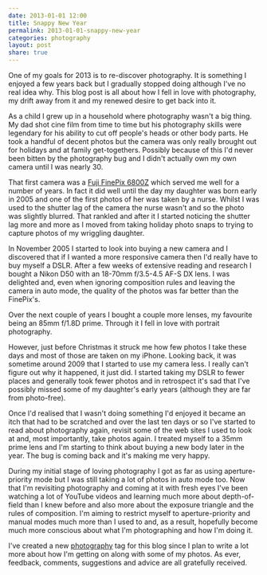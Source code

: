 ```yaml
---
date: 2013-01-01 12:00
title: Snappy New Year
permalink: 2013-01-01-snappy-new-year
categories: photography
layout: post
share: true
---
```


One of my goals for 2013 is to re-discover photography. It is something I enjoyed a few years back but I gradually stopped doing although I've no real idea why. This blog post is all about how I fell in love with photography, my drift away from it and my renewed desire to get back into it.

As a child I grew up in a household where photography wasn't a big thing. My dad shot cine film from time to time but his photography skills were legendary for his ability to cut off people's heads or other body parts. He took a handful of decent photos but the camera was only really brought out for holidays and at family get-togethers. Possibly because of this I'd never been bitten by the photography bug and I didn't actually own my own camera until I was nearly 30.

That first camera was a [Fuji FinePix 6800Z](http://www.dpreview.com/reviews/fuji6800z) which served me well for a number of years. In fact it did well until the day my daughter was born early in 2005 and one of the first photos of her was taken by a nurse. Whilst I was used to the shutter lag of the camera the nurse wasn't and so the photo was slightly blurred. That rankled and after it I started noticing the shutter lag more and more as I moved from taking holiday photo snaps to trying to capture photos of my wriggling daughter.

In November 2005 I started to look into buying a new camera and I discovered that if I wanted a more responsive camera then I'd really have to buy myself a DSLR. After a few weeks of extensive reading and research I bought a Nikon D50 with an 18-70mm f/3.5-4.5 AF-S DX lens. I was delighted and, even when ignoring composition rules and leaving the camera in auto mode, the quality of the photos was far better than the FinePix's.

Over the next couple of years I bought a couple more lenses, my favourite being an 85mm f/1.8D prime. Through it I fell in love with portrait photography.

However, just before Christmas it struck me how few photos I take these days and most of those are taken on my iPhone. Looking back, it was sometime around 2009 that I started to use my camera less. I really can't figure out why it happened, it just did. I started taking my DSLR to fewer places and generally took fewer photos and in retrospect it's sad that I've possibly missed some of my daughter's early years (although they are far from photo-free).

Once I'd realised that I wasn't doing something I'd enjoyed it became an itch that had to be scratched and over the last ten days or so I've started to read about photography again, revisit some of the web sites I used to look at and, most importantly, take photos again. I treated myself to a 35mm prime lens and I'm starting to think about buying a new body later in the year. The bug is coming back and it's making me very happy.

During my initial stage of loving photography I got as far as using aperture-priority mode but I was still taking a lot of photos in auto mode too. Now that I'm revisiting photography and coming at it with fresh eyes I've been watching a lot of YouTube videos and learning much more about depth-of-field than I knew before and also more about the exposure triangle and the rules of composition. I'm aiming to restrict myself to aperture-priority and manual modes much more than I used to and, as a result, hopefully become much more conscious about what I'm photographing and how I'm doing it.

I've created a new [photography](http://swwritings.com/tag/photography) tag for this blog since I plan to write a lot more about how I'm getting on along with some of my photos. As ever, feedback, comments, suggestions and advice are all gratefully received.
